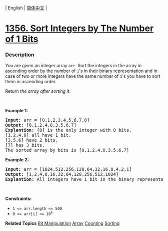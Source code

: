| English | [简体中文](README.md) |

# [1356. Sort Integers by The Number of 1 Bits](https://leetcode-cn.com/problems/sort-integers-by-the-number-of-1-bits)
 ### Description
<p>You are given an integer array <code>arr</code>. Sort the integers in the array&nbsp;in ascending order by the number of <code>1</code>&#39;s&nbsp;in their binary representation and in case of two or more integers have the same number of <code>1</code>&#39;s you have to sort them in ascending order.</p>

<p>Return <em>the array after sorting it</em>.</p>

<p>&nbsp;</p>
<p><strong>Example 1:</strong></p>

<pre>
<strong>Input:</strong> arr = [0,1,2,3,4,5,6,7,8]
<strong>Output:</strong> [0,1,2,4,8,3,5,6,7]
<strong>Explantion:</strong> [0] is the only integer with 0 bits.
[1,2,4,8] all have 1 bit.
[3,5,6] have 2 bits.
[7] has 3 bits.
The sorted array by bits is [0,1,2,4,8,3,5,6,7]
</pre>

<p><strong>Example 2:</strong></p>

<pre>
<strong>Input:</strong> arr = [1024,512,256,128,64,32,16,8,4,2,1]
<strong>Output:</strong> [1,2,4,8,16,32,64,128,256,512,1024]
<strong>Explantion:</strong> All integers have 1 bit in the binary representation, you should just sort them in ascending order.
</pre>

<p>&nbsp;</p>
<p><strong>Constraints:</strong></p>

<ul>
	<li><code>1 &lt;= arr.length &lt;= 500</code></li>
	<li><code>0 &lt;= arr[i] &lt;= 10<sup>4</sup></code></li>
</ul>

**Related Topics**  [Bit Manipulation](https://leetcode-cn.com/tag/bit-manipulation) [Array](https://leetcode-cn.com/tag/array) [Counting](https://leetcode-cn.com/tag/counting) [Sorting](https://leetcode-cn.com/tag/sorting) 